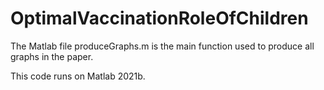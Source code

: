 # OptimalVaccinationRoleOfChildren
The Matlab file produceGraphs.m is the main function used to produce all graphs in the paper.

This code runs on Matlab 2021b.
